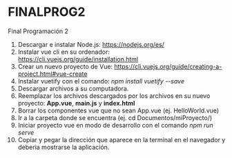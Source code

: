 # FINALPROG2
Final Programación 2
1. Descargar e instalar Node.js: https://nodejs.org/es/
2. Instalar vue cli en su ordenador: https://cli.vuejs.org/guide/installation.html
3. Crear un nuevo proyecto de Vue: https://cli.vuejs.org/guide/creating-a-project.html#vue-create
4. Instalar vuetify con el comando: *npm install vuetify --save*
5. Descargar archivos a su computadora.
6. Reemplazar los archivos descargados por los archivos en su nuevo proyecto: **App.vue**, **main.js** y **index.html**
7. Borrar los componentes vue que no sean App.vue (ej. HelloWorld.vue)
8. Ir a la carpeta donde se encuentra (ej. cd Documentos/miProyecto/)
9. Iniciar proyecto vue en modo de desarrollo con el comando *npm run serve*
10. Copiar y pegar la dirección que aparece en la terminal en el navegador y deberia mostrarse la aplicación.
